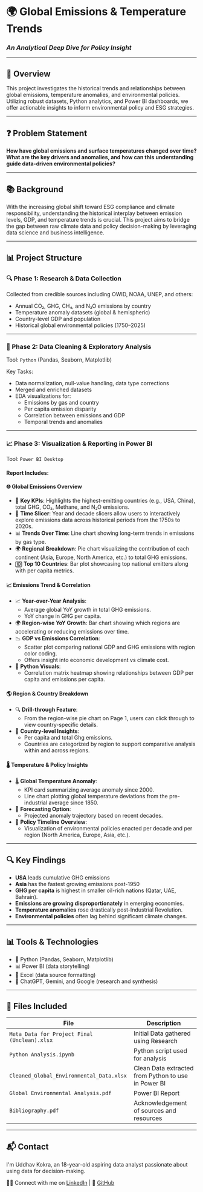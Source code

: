# 🌍 Global Emissions & Temperature Trends  
### *An Analytical Deep Dive for Policy Insight*

---

## 📌 Overview

This project investigates the historical trends and relationships between global emissions, temperature anomalies, and environmental policies. Utilizing robust datasets, Python analytics, and Power BI dashboards, we offer actionable insights to inform environmental policy and ESG strategies.

---

## ❓ Problem Statement

**How have global emissions and surface temperatures changed over time? What are the key drivers and anomalies, and how can this understanding guide data-driven environmental policies?**

---

## 📚 Background

With the increasing global shift toward ESG compliance and climate responsibility, understanding the historical interplay between emission levels, GDP, and temperature trends is crucial. This project aims to bridge the gap between raw climate data and policy decision-making by leveraging data science and business intelligence.

---

## 📊 Project Structure

### 🔍 Phase 1: Research & Data Collection

Collected from credible sources including OWID, NOAA, UNEP, and others:
- Annual CO₂, GHG, CH₄, and N₂O emissions by country
- Temperature anomaly datasets (global & hemispheric)
- Country-level GDP and population
- Historical global environmental policies (1750–2025)

---

### 🧼 Phase 2: Data Cleaning & Exploratory Analysis

Tool: `Python` (Pandas, Seaborn, Matplotlib)

Key Tasks:
- Data normalization, null-value handling, data type corrections
- Merged and enriched datasets
- EDA visualizations for:
  - Emissions by gas and country
  - Per capita emission disparity
  - Correlation between emissions and GDP
  - Temporal trends and anomalies

---

### 📈 Phase 3: Visualization & Reporting in Power BI

Tool: `Power BI Desktop`

#### Report Includes:

#### 🌐 **Global Emissions Overview**
- 🔹 **Key KPIs**: Highlights the highest-emitting countries (e.g., USA, China), total GHG, CO₂, Methane, and N₂O emissions.
- 📆 **Time Slicer**: Year and decade slicers allow users to interactively explore emissions data across historical periods from the 1750s to 2020s.
- 📊 **Trends Over Time**: Line chart showing long-term trends in emissions by gas type.
- 🌍 **Regional Breakdown**: Pie chart visualizing the contribution of each continent (Asia, Europe, North America, etc.) to total GHG emissions.
- 🔟 **Top 10 Countries**: Bar plot showcasing top national emitters along with per capita metrics.

#### 📈 **Emissions Trend & Correlation**
- 📈 **Year-over-Year Analysis**:
  - Average global YoY growth in total GHG emissions.
  - YoY change in GHG per capita.
- 🌍 **Region-wise YoY Growth**: Bar chart showing which regions are accelerating or reducing emissions over time.
- 📉 **GDP vs Emissions Correlation**:
  - Scatter plot comparing national GDP and GHG emissions with region color coding.
  - Offers insight into economic development vs climate cost.
- 🧪 **Python Visuals**:
  - Correlation matrix heatmap showing relationships between GDP per capita and emissions per capita.

#### 🌎 **Region & Country Breakdown**
- 🔍 **Drill-through Feature**:
  - From the region-wise pie chart on Page 1, users can click through to view country-specific details.
- 📌 **Country-level Insights**:
  - Per capita and total Ghg emissions.
  - Countries are categorized by region to support comparative analysis within and across regions.

#### 🌡️ **Temperature & Policy Insights**
- 🌡️ **Global Temperature Anomaly**:
  - KPI card summarizing average anomaly since 2000.
  - Line chart plotting global temperature deviations from the pre-industrial average since 1850.
- 🔮 **Forecasting Option**:
  - Projected anomaly trajectory based on recent decades.
- 📅 **Policy Timeline Overview**:
  - Visualization of environmental policies enacted per decade and per region (North America, Europe, Asia, etc.).

---

## 🔍 Key Findings

- **USA** leads cumulative GHG emissions
- **Asia** has the fastest growing emissions post-1950
- **GHG per capita** is highest in smaller oil-rich nations (Qatar, UAE, Bahrain).
- **Emissions are growing disproportionately** in emerging economies.
- **Temperature anomalies** rose drastically post-Industrial Revolution.
- **Environmental policies** often lag behind significant climate changes.

---

## 📊 Tools & Technologies

- 🐍 Python (Pandas, Seaborn, Matplotlib)
- 📊 Power BI (data storytelling)
- 📁 Excel (data source formatting)
- 🧠 ChatGPT, Gemini, and Google (research and synthesis)

---

## 📁 Files Included

| File | Description |
|------|-------------|
| `Meta Data for Project Final (Unclean).xlsx` | Initial Data gathered using Research |
| `Python Analysis.ipynb` | Python script used for analysis |
| `Cleaned_Global_Environmental_Data.xlsx` | Clean Data extracted from Python to use in Power BI  |
| `Global Environmental Analysis.pdf` | Power BI Report |
| `Bibliography.pdf` | Acknowledgement of sources and resources  |


---

## 📬 Contact

I'm Uddhav Kokra, an 18-year-old aspiring data analyst passionate about using data for decision-making.

🧑‍💻 Connect with me on [LinkedIn](https://www.linkedin.com/in/uddhavkokra) | 🐙 [GitHub](https://github.com/Ukvk1718)
